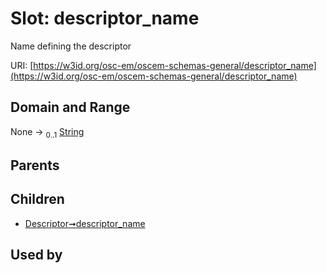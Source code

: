 
# Slot: descriptor_name

Name defining the descriptor

URI: [https://w3id.org/osc-em/oscem-schemas-general/descriptor_name](https://w3id.org/osc-em/oscem-schemas-general/descriptor_name)


## Domain and Range

None &#8594;  <sub>0..1</sub> [String](types/String.md)

## Parents


## Children

 *  [Descriptor➞descriptor_name](Descriptor_descriptor_name.md)

## Used by

